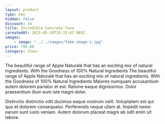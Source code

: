 ```yaml
---
layout: product
type: men
hidden: false
discount: 34
title: Incredible Concrete Tuna
careatedAt: 2021-05-10T19:23:47.985Z
images:
    - image: "../../images/fake-image-1.jpg"
price: 795.00
category: Chair
---
```

The beautiful range of Apple Naturalé that has an exciting mix of natural ingredients. With the Goodness of 100% Natural Ingredients
The beautiful range of Apple Naturalé that has an exciting mix of natural ingredients. With the Goodness of 100% Natural Ingredients
Maiores numquam accusantium autem dolorem pariatur et est. Ratione eaque dignissimos. Dolor praesentium illum eum iste magni dolor.
 Distinctio distinctio odit ducimus eaque nostrum velit. Voluptatem est qui quo et dolorem consequatur. Perferendis neque ullam at. Impedit nemo earum sunt iusto veniam. Autem dolorum placeat magni ab odit enim sit labore.

